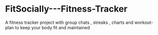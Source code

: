 # FitSocially---Fitness-Tracker
A fitness tracker project with group chats , streaks , charts and workout-plan to keep your body fit and maintained
